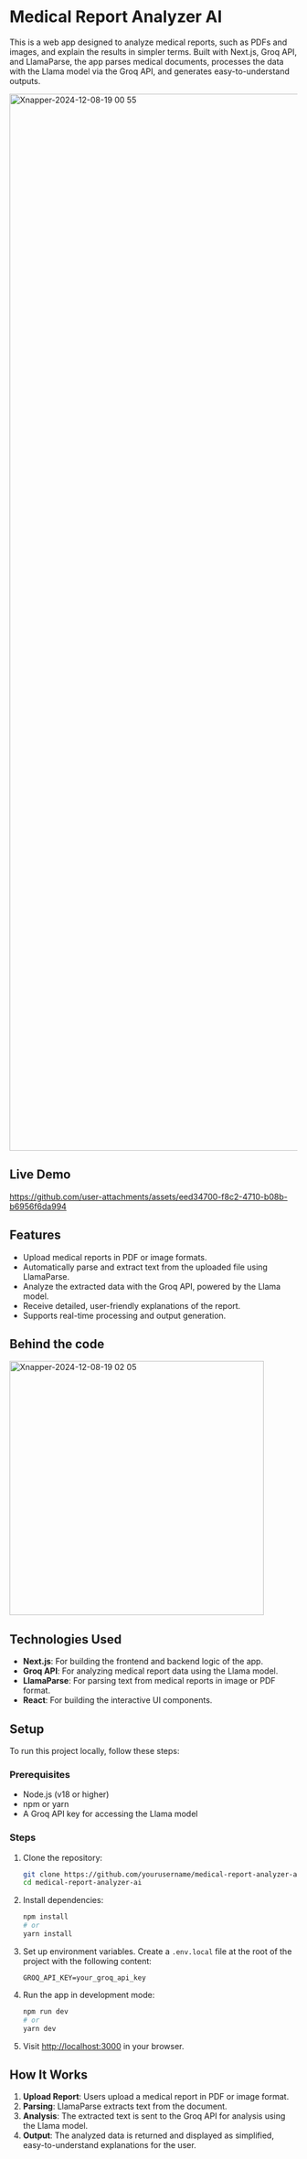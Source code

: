 # Medical Report Analyzer AI

This is a web app designed to analyze medical reports, such as PDFs and images, and explain the results in simpler terms. Built with Next.js, Groq API, and LlamaParse, the app parses medical documents, processes the data with the Llama model via the Groq API, and generates easy-to-understand outputs.

<img width="1850" alt="Xnapper-2024-12-08-19 00 55" src="https://github.com/user-attachments/assets/15bc863f-e3a6-4715-85a5-8032ea13b265">

## Live Demo


https://github.com/user-attachments/assets/eed34700-f8c2-4710-b08b-b6956f6da994



## Features

- Upload medical reports in PDF or image formats.
- Automatically parse and extract text from the uploaded file using LlamaParse.
- Analyze the extracted data with the Groq API, powered by the Llama model.
- Receive detailed, user-friendly explanations of the report.
- Supports real-time processing and output generation.

## Behind the code

<img width="445" alt="Xnapper-2024-12-08-19 02 05" src="https://github.com/user-attachments/assets/db285967-0cab-4f5c-aa2d-d84dbccb567e">


## Technologies Used

- **Next.js**: For building the frontend and backend logic of the app.
- **Groq API**: For analyzing medical report data using the Llama model.
- **LlamaParse**: For parsing text from medical reports in image or PDF format.
- **React**: For building the interactive UI components.

## Setup

To run this project locally, follow these steps:

### Prerequisites

- Node.js (v18 or higher)
- npm or yarn
- A Groq API key for accessing the Llama model

### Steps

1. Clone the repository:

   ```bash
   git clone https://github.com/yourusername/medical-report-analyzer-ai.git
   cd medical-report-analyzer-ai
   ```

2. Install dependencies:

   ```bash
   npm install
   # or
   yarn install
   ```

3. Set up environment variables. Create a `.env.local` file at the root of the project with the following content:

   ```
   GROQ_API_KEY=your_groq_api_key
   ```

4. Run the app in development mode:

   ```bash
   npm run dev
   # or
   yarn dev
   ```

5. Visit [http://localhost:3000](http://localhost:3000) in your browser.

## How It Works

1. **Upload Report**: Users upload a medical report in PDF or image format.
2. **Parsing**: LlamaParse extracts text from the document.
3. **Analysis**: The extracted text is sent to the Groq API for analysis using the Llama model.
4. **Output**: The analyzed data is returned and displayed as simplified, easy-to-understand explanations for the user.

